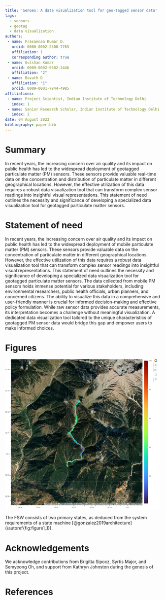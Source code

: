 ```yaml
---
title: 'SenGeo: A data visualization tool for geo-tagged sensor data'
tags:
  - sensors
  - geotag
  - data visualization
authors:
 - name: Prasannaa Kumar D.
   orcid: 0000-0002-2308-7765
   affiliation: 1
   corresponding author: true
 - name: Gulshan Kumar
   orcid: 0009-0002-9302-2446
   affiliation: "2"
 - name: Bavath D
   affiliation: "1"
   orcid: 0009-0001-7844-4985
affiliations:
 - name: Project Scientist, Indian Institute of Technology Delhi
   index: 1
 - name: Senior Research Scholar, Indian Institute of Technology Delhi
   index: 2
date: 04 August 2023
bibliography: paper.bib
---
```


# Summary

In recent years, the increasing concern over air quality and its impact on public health has led to the widespread deployment of geotagged particulate matter (PM) sensors. These sensors provide valuable real-time data on the concentration and distribution of particulate matter in different geographical locations. However, the effective utilization of this data requires a robust data visualization tool that can transform complex sensor readings into insightful visual representations. This statement of need outlines the necessity and significance of developing a specialized data visualization tool for geotagged particulate matter sensors.

# Statement of need

In recent years, the increasing concern over air quality and its impact on public health has led to the widespread deployment of mobile particulate matter (PM) sensors. These sensors provide valuable data on the concentration of particulate matter in different geographical locations. However, the effective utilization of this data requires a robust data visualization tool that can transform complex sensor readings into insightful visual representations. This statement of need outlines the necessity and significance of developing a specialized data visualization tool for geotagged particulate matter sensors. The data collected from mobile PM sensors holds immense potential for various stakeholders, including environmental researchers, public health officials, urban planners, and concerned citizens. The ability to visualize this data in a comprehensive and user-friendly manner is crucial for informed decision-making and effective policy formulation. While raw sensor data provides accurate measurements, its interpretation becomes a challenge without meaningful visualization. A dedicated data visualization tool tailored to the unique characteristics of geotagged PM sensor data would bridge this gap and empower users to make informed choices.


# Figures

![SATLLA-0 FSW two main states: Initialization and Operation.\label{fig:figure1_1}](Figure_1.png)

The FSW consists of two primary states, as deduced from the system requirements of a state machine [@gonzalez2019architecture] (\autoref{fig:figure1_1}).

# Acknowledgements

We acknowledge contributions from Brigitta Sipocz, Syrtis Major, and Semyeong
Oh, and support from Kathryn Johnston during the genesis of this project.

# References
